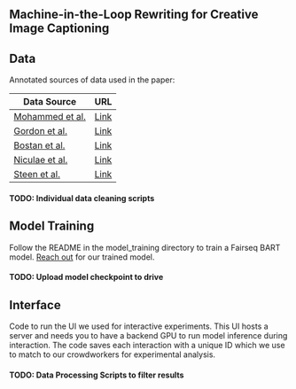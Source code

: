 ## Machine-in-the-Loop Rewriting for Creative Image Captioning

## Data

Annotated sources of data used in the paper:

| Data Source | URL |
| ----------- | --- |
| [Mohammed et al.](https://aclanthology.org/S16-2003/) | [Link](http://saifmohammad.com/WebPages/metaphor.html) |
| [Gordon et al.](https://aclanthology.org/W15-1407/) | [Link](https://www.isi.edu/people/mics/corpus_rich_metaphor_annotation) |
| [Bostan et al.](https://aclanthology.org/2020.lrec-1.194/) | [Link](https://www.ims.uni-stuttgart.de/forschung/ressourcen/korpora/goodnewseveryone/) |
| [Niculae et al.](https://aclanthology.org/D14-1215/) | [Link](http://vene.ro/figurative-comparisons/) |
| [Steen et al.](https://benjamins.com/catalog/celcr.14) | [Link](http://www.vismet.org/metcor/search/showPage.php?page=start) |

#### TODO: Individual data cleaning scripts

## Model Training

Follow the README in the model\_training directory to train a Fairseq BART model. [Reach out](mailto:vishakh@nyu.edu) for our trained model.
#### TODO: Upload model checkpoint to drive

## Interface

Code to run the UI we used for interactive experiments. This UI hosts a server and needs you to have a backend GPU to run model inference during interaction. The code saves each interaction with a unique ID which we use to match to our crowdworkers for experimental analysis. 

#### TODO: Data Processing Scripts to filter results 

